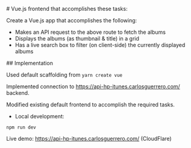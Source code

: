 # Vue.js frontend that accomplishes these tasks:

Create a Vue.js app that accomplishes the following:

 - Makes an API request to the above route to fetch the albums
 - Displays the albums (as thumbnail &amp; title) in a grid
 - Has a live search box to filter (on client-side) the currently displayed albums

## Implementation

Used default scaffolding from `yarn create vue`

Implemented connection to https://api-hp-itunes.carlosguerrero.com/ backend.

Modified existing default frontend to accomplish the required tasks.

* Local development:

`npm run dev`

Live demo: https://api-hp-itunes.carlosguerrero.com/ (CloudFlare)